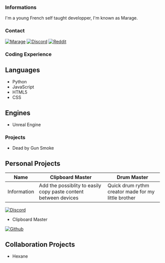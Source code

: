 ### Informations
I'm a young French self taught developper, I'm known as Marage.

### Contact
[![Marage](https://img.shields.io/badge/Marage-%23FF0000.svg?style=for-the-badge&logo=YouTube&logoColor=white)](https://www.youtube.com/channel/UC4RlxyxpkrSelUOzUg0AV9A)
[![Discord](https://img.shields.io/badge/Marage-%237289DA.svg?style=for-the-badge&logo=discord&logoColor=white)](https://discordapp.com/users/729076099274768414)
[![Reddit](https://img.shields.io/badge/Marage-%23FF5000.svg?style=for-the-badge&logo=Reddit&logoColor=white)](https://www.reddit.com/user/MarageDev)

### Coding Experience
## Languages
- Python
- JavaScript
- HTML5
- CSS

## Engines
- Unreal Engine

### Projects
- Dead by Gun Smoke
## Personal Projects 
| Name         | Clipboard Master                                                 | Drum Master                                          |
| ------------ | ---------------------------------------------------------------- | ---------------------------------------------------- |
| Information  | Add the possiblity to easily copy paste content between devices  | Quick drum rythm creator made for my little brother  |
[![Discord](https://img.shields.io/badge/Dead_by_Gun_Smoke-%237289DA.svg?style=for-the-badge&logo=discord&logoColor=white)](https://discord.gg/8T2Ba2V2hj)
- Clipboard Master

[![Github](https://img.shields.io/badge/Clipboard_Master-%20.svg?style=for-the-badge&logo=Github&logoColor=white)](https://www.github.com)
## Collaboration Projects
- Hexane
